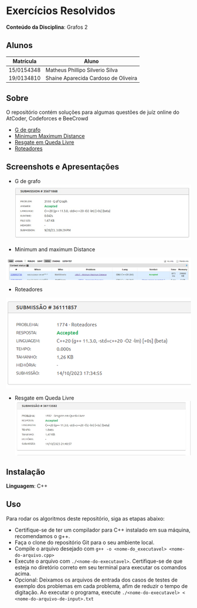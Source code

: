 
# Exercícios Resolvidos


**Conteúdo da Disciplina**: Grafos 2<br>

## Alunos
|Matrícula | Aluno |
| -- | -- |
| 15/0154348  | Matheus Phillipo Silverio Silva |
| 19/0134810  |  Shaíne Aparecida Cardoso de Oliveira |

## Sobre 
O repositório contém soluções para algumas questões de juíz online do AtCoder, Codeforces e BeeCrowd

- [G de grafo](https://www.beecrowd.com.br/judge/en/problems/view/3144)
- [Minimum Maximum Distance](https://codeforces.com/problemset/problem/1881/F)
- [Resgate em Queda Livre](https://www.beecrowd.com.br/judge/en/problems/view/1552)
- [Roteadores](https://www.beecrowd.com.br/judge/pt/problems/view/1774)


## Screenshots e Apresentações

- G de grafo
![G de grafo](img/g_graph.jpeg)

- Minimum and maximum Distance
  
![Minimum and maximum Distance](img/mmd.png)

- Roteadores
  
![Roteadores](img/roteadores.png)

- Resgate em Queda Livre
![Resgate em Queda Livre](img/queda_livre.jpeg)

## Instalação 
**Linguagem**: C++<br>


## Uso 
Para rodar os algoritmos deste repositório, siga as etapas abaixo:

- Certifique-se de ter um compilador para C++ instalado em sua máquina, recomendamos o g++.
- Faça o clone do repositório Git para o seu ambiente local.
- Compile o arquivo desejado com `g++ -o <nome-do_executavel> <nome-do-arquivo.cpp>`
- Execute o arquivo com `./<nome-do-executavel>`. Certifique-se de que esteja no diretório correto em seu terminal para executar os comandos acima.
- Opcional: Deixamos os arquivos de entrada dos casos de testes de exemplo dos problemas em cada problema, afim de reduzir o tempo de digitação. Ao executar o programa, execute `./<nome-do-executavel> < <nome-do-arquivo-de-input>.txt` 






